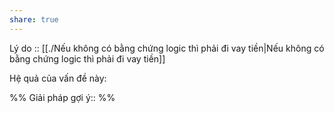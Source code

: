 ```yaml
---
share: true
---
```

Lý do :: [[./Nếu không có bằng chứng logic thì phải đi vay tiền|Nếu không có bằng chứng logic thì phải đi vay tiền]]

Hệ quả của vấn đề này:


%%
Giải pháp gợi ý:: 
%%

